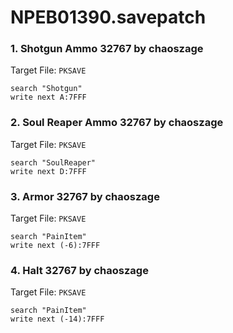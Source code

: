 # NPEB01390.savepatch

### 1. Shotgun Ammo 32767 by chaoszage

Target File: `PKSAVE`

```
search "Shotgun"
write next A:7FFF
```

### 2. Soul Reaper Ammo 32767 by chaoszage

Target File: `PKSAVE`

```
search "SoulReaper"
write next D:7FFF
```

### 3. Armor 32767 by chaoszage

Target File: `PKSAVE`

```
search "PainItem"
write next (-6):7FFF
```

### 4. Halt 32767 by chaoszage

Target File: `PKSAVE`

```
search "PainItem"
write next (-14):7FFF
```

